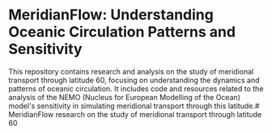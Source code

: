 # MeridianFlow: Understanding Oceanic Circulation Patterns and Sensitivity
This repository contains research and analysis on the study of meridional transport through latitude 60, focusing on understanding the dynamics and patterns of oceanic circulation. It includes code and resources related to the analysis of the NEMO (Nucleus for European Modelling of the Ocean) model's sensitivity in simulating meridional transport through this latitude.# MeridianFlow
research on the study of meridional transport through latitude 60
